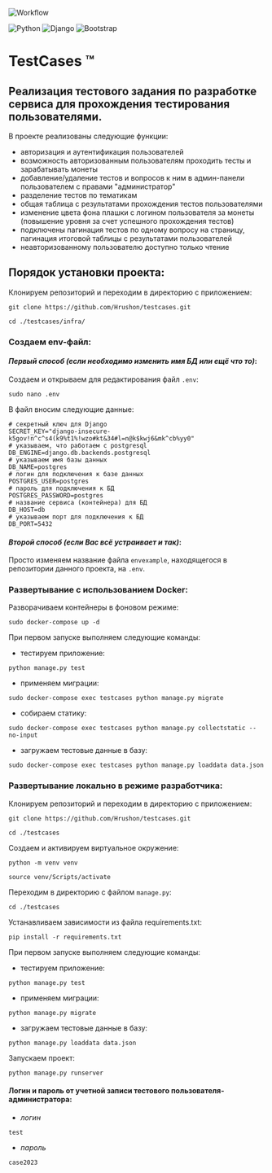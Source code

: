 
![Workflow](https://github.com/Hrushon/testcases/actions/workflows/testcases_deploy.yml/badge.svg)

![Python](https://img.shields.io/badge/Python-3.10.9-blue?style=flat&logo=python&logoColor=yellow)
![Django](https://img.shields.io/badge/Django-4.0-red?style=flat&logo=django&logoColor=green)
![Bootstrap](https://img.shields.io/badge/Bootstrap-5.0.1-blueviolet?style=flat&logo=bootstrap&logoColor=blue)

# TestCases ™
## Реализация тестового задания по разработке сервиса для прохождения тестирования пользователями.

В проекте реализованы следующие функции:

+ авторизация и аутентификация пользователей
+ возможность авторизованным пользователям проходить тесты и зарабатывать монеты
+ добавление/удаление тестов и вопросов к ним в админ-панели пользователем с правами "администратор"
+ разделение тестов по тематикам
+ общая таблица с результатами прохождения тестов пользователями
+ изменение цвета фона плашки с логином пользователя за монеты (повышение уровня за счет успешного прохождения тестов)
+ подключены пагинация тестов по одному вопросу на страницу, пагинация итоговой таблицы с результатами пользователей
+ неавторизованному пользователю доступно только чтение

## Порядок установки проекта:

Клонируем репозиторий и переходим в директорию с приложением:
```
git clone https://github.com/Hrushon/testcases.git
```
```
cd ./testcases/infra/
```

### Создаем env-файл:

#### _Первый способ (если необходимо изменить имя БД или ещё что то)_:
Создаем и открываем для редактирования файл `.env`:
```
sudo nano .env
```
В файл вносим следующие данные:
```
# секретный ключ для Django
SECRET_KEY="django-insecure-k5gov!n^c^s4(k9%t1%!wzo#kt&34#l=n@k$kwj6&mk^cb%yy0"
# указываем, что работаем с postgresql
DB_ENGINE=django.db.backends.postgresql
# указываем имя базы данных
DB_NAME=postgres
# логин для подключения к базе данных
POSTGRES_USER=postgres
# пароль для подключения к БД
POSTGRES_PASSWORD=postgres
# название сервиса (контейнера) для БД
DB_HOST=db
# указываем порт для подключения к БД
DB_PORT=5432
```

#### _Второй способ (если Вас всё устраивает и так)_:
Просто изменяем название файла `envexample`, находящегося в репозитории данного проекта, на `.env`.

### Развертывание с использованием Docker:

Разворачиваем контейнеры в фоновом режиме:
```
sudo docker-compose up -d
```
При первом запуске выполняем следующие команды:
+ тестируем приложение:
```
python manage.py test
```
+ применяем миграции:
```
sudo docker-compose exec testcases python manage.py migrate
```
+ собираем статику:
```
sudo docker-compose exec testcases python manage.py collectstatic --no-input
```
+ загружаем тестовые данные в базу:
```
sudo docker-compose exec testcases python manage.py loaddata data.json
```

### Развертывание локально в режиме разработчика:

Клонируем репозиторий и переходим в директорию с приложением:
```
git clone https://github.com/Hrushon/testcases.git
```
```
cd ./testcases
```
Cоздаем и активируем виртуальное окружение:
```
python -m venv venv
```
```
source venv/Scripts/activate
```
Переходим в директорию с файлом `manage.py`:
```
cd ./testcases
```
Устанавливаем зависимости из файла requirements.txt:
```
pip install -r requirements.txt
```
При первом запуске выполняем следующие команды:
+ тестируем приложение:
```
python manage.py test
```
+ применяем миграции:
```
python manage.py migrate
```
+ загружаем тестовые данные в базу:
```
python manage.py loaddata data.json
```
Запускаем проект:
```
python manage.py runserver
```

#### Логин и пароль от учетной записи тестового пользователя-администратора:
+ _логин_
```
test
```
+ _пароль_
```
case2023
```